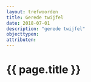 ```yaml
---
layout: trefwoorden
title: Gerede twijfel
date: 2018-07-01
description: "gerede twijfel"
objecttypen:
attributen:
---
```


# {{ page.title }}
